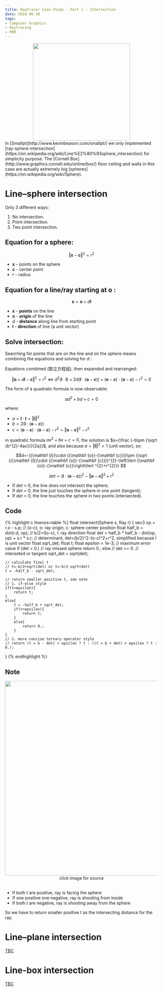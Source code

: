 ```yaml
---
title: Raytracer Case Study - Part 1 - Intersection
date: 2018-06-30
tags:
- Computer Graphics
- Raytracing
- PBR
---
```

<img src="{{ site.url }}/images/glsl-smallpt-1.png" width="320"  style="display:block; margin:auto;">
In [Smallpt](http://www.kevinbeason.com/smallpt/) we only implemented [ray-sphere intersection](https://en.wikipedia.org/wiki/Line%E2%80%93sphere_intersection) for simplicity purpose. The [Cornell Box](http://www.graphics.cornell.edu/online/box/) floor ceiling and walls in this case are actually extremely big [spheres](https://en.wikipedia.org/wiki/Sphere).

# Line–sphere intersection
<!-- <img src="https://upload.wikimedia.org/wikipedia/commons/6/67/Line-Sphere_Intersection_Cropped.png" width="640"  style="display:block; margin:auto;">
The three possible line-sphere intersections: -->
Only 3 different ways:

1. No intersection.
2. Point intersection.
3. Two point intersection.

## Equation for a sphere:

$$ \left\Vert {\mathbf  {x}}-{\mathbf  {c}}\right\Vert ^{2}=r^{2} $$

<!-- - \(\mathbf {x}\)  - points on the sphere
- \(\mathbf {c}\)  - center point
- \({r}\) - radius -->

- $\mathbf {x}$ - points on the sphere
- $\mathbf {c}$ - center point
- ${r}$ - radius

## Equation for a line/ray starting at $\mathbf{o}$ :

$${\mathbf  {x}}={\mathbf  {o}}+d{\mathbf  {l}}$$

- $\mathbf {x}$ - **points** on the line
- $\mathbf{o}$ - **origin** of the line
- $d$ - **distance** along line from starting point
- ${\mathbf {l}}$ - **direction** of line (a unit vector)

## Solve intersection:
Searching for points that are on the line and on the sphere means combining the equations and solving for $d$ :

Equations combined (联立方程组), then expanded and rearranged:

$$\left\Vert {\mathbf  {o}}+d{\mathbf  {l}}-{\mathbf  {c}}\right\Vert ^{2}=r^{2}\Leftrightarrow d^{2}({\mathbf  {l}}\cdot {\mathbf  {l}})+2d({\mathbf  {l}}\cdot ({\mathbf  {o}}-{\mathbf  {c}}))+({\mathbf  {o}}-{\mathbf  {c}})\cdot ({\mathbf  {o}}-{\mathbf  {c}})-r^{2}=0$$

The form of a quadratic formula is now observable:

$$ad^{2}+bd+c=0$$

where:

- $a={\mathbf  {l}}\cdot {\mathbf  {l}}=\left\Vert {\mathbf  {l}}\right\Vert ^{2}$
- $b=2({\mathbf  {l}}\cdot ({\mathbf  {o}}-{\mathbf  {c}}))$
- $c=({\mathbf  {o}}-{\mathbf  {c}})\cdot ({\mathbf  {o}}-{\mathbf  {c}})-r^{2}=\left\Vert {\mathbf  {o}}-{\mathbf  {c}}\right\Vert ^{2}-r^{2}$

in quadratic formula $ax^{2}+bx+c=0$, the solution is $x={\frac {-b\pm {\sqrt {b^{2}-4ac}}}{2a}}$, and also because $a = \left\Vert {\mathbf  {l}}\right\Vert ^{2}=1$ (unit vector), so:

$$d=-({\mathbf  {l}}\cdot ({\mathbf  {o}}-{\mathbf  {c}}))\pm {\sqrt  {({\mathbf  {l}}\cdot ({\mathbf  {o}}-{\mathbf  {c}}))^{2}-\left\Vert {\mathbf  {o}}-{\mathbf  {c}}\right\Vert ^{2}+r^{2}}} $$

$$det=({\mathbf  {l}}\cdot ({\mathbf  {o}}-{\mathbf  {c}}))^{2}-\left\Vert {\mathbf  {o}}-{\mathbf  {c}}\right\Vert ^{2}+r^{2}$$

- If $det$ < 0, the line does not intersect the sphere;
- If $det$ = 0, the line just touches the sphere in one point (tangent);
- If $det$ > 0, the line touches the sphere in two points (intersected).

## Code
{% highlight c linenos=table %}
float intersect(Sphere s, Ray r) {
    vec3 op = r.o - s.p; // (o-c), o: ray origin, c: sphere center position
    float half_b = dot(r.d, op); // b/2=l(o-c), l: ray direction
    float det = half_b * half_b - dot(op, op) + s.r * s.r;
    // determinant, det=(b/2)^2-(o-c)^2+r^2, simplified because l is unit vector
    float sqrt_det;
    float t;
    float epsilon = 1e-3; // maximum error value
    if (det < 0.)
        // ray missed sphere
        return 0.;
    else
        // det >= 0.
        // interseted or tangent
        sqrt_det = sqrt(det);

    // calculate final t
    // t=-b/2+sqrt(det) or t=-b/2-sqrt(det)
    t = -half_b - sqrt_det;

    // return smaller positive t, see note
    // 1. if-else style
    if(t>epsilon){
        return t;
    }
    else{
        t = -half_b + sqrt_det;
        if(t>epsilon){
            return t;
        }
        else{
            return 0.;
        }
    }
    // 2. more concise ternary operator style
    // return (t = b - det) > epsilon ? t : ((t = b + det) > epsilon ? t : 0.);
}
{% endhighlight %}

## Note
<a href="https://www.scratchapixel.com/lessons/3d-basic-rendering/minimal-ray-tracer-rendering-simple-shapes/ray-sphere-intersection">
<img src="https://www.scratchapixel.com/images/upload/ray-simple-shapes/rayspherecases.png" width="640"  style="display:block; margin:auto;">
</a>
<figcaption style="text-align: center;">click image for  source</figcaption>

<br>

- If both $t$ are positive, ray is facing the sphere
- If one positive one negative, ray is shooting from inside
- If both $t$ are negative, ray is shooting away from the sphere

So we have to return smaller positive $t$ as the intersecting distance for the ray.


# Line–plane intersection
[TBC](https://en.wikipedia.org/wiki/Line%E2%80%93plane_intersection)
# Line-box intersection
[TBC](https://www.scratchapixel.com/lessons/3d-basic-rendering/minimal-ray-tracer-rendering-simple-shapes/ray-box-intersection)
